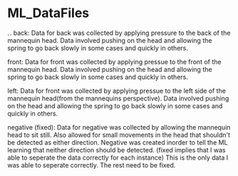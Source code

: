 # ML_DataFiles


. .
back:
Data for back was collected by applying pressure to the back of the mannequin head. Data involved pushing on the head and allowing the spring to go back slowly in some cases
and quickly in others.

front:
Data for front was collected by applying pressue to the front of the mannequin head. Data involved pushing on the head and allowing the spring to go back slowly in some cases
and quickly in others.

left:
Data for front was collected by applying pressue to the left side of the mannequin head(from the mannequins perspective). Data involved pushing on the head and allowing the spring to go back slowly in some cases
and quickly in others.

negative (fixed):
Data for negative was collected by allowing the mannequin head to sit still. Also allowed for small movements in the head that shouldn't be detected as either direction.
Negative was created inorder to tell the ML learning that neither direction should be detected. 
(fixed implies that I was able to seperate the data correctly for each instance) This is the only data I was able to seperate correctly. The rest need to be fixed.
